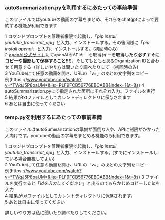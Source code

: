 ### autoSummarization.pyを利用するにあたっての事前準備  
このファイルではyoutubeの動画の字幕をまとめ、それらをchatgptによって要約する機能が利用できます  
  
1 コマンドプロンプトを管理者権限で起動し、「*pip install youtube_transcript_api*」と入力、インストールする。その後同様に「*pip install openai*」と入力、インストールする。(初回時のみ)  
2 [openAI公式サイト](https://openai.com/)にてopenAIのAPIキーを取得(__キーを取得したら必ずすぐにコピーや撮影して保存すること!!!__)、そしてもともとあるOrganization IDと合わせて用意する（詳しいやり方は聞いたり調べたりして）(初回時のみ)  
3 YouTubeにて任意の動画を開き、URLの「*v=*」のあとの文字列をコピー   
例(https ://www.youtube.com/watch?v=*TWqJ5P8oaUM*&list=PLF9FCB56776EBCABB&index=1&t=8s)
4 autoSummarization.pyにて指定された箇所にそれぞれ入力、ファイルを実行  
5 結果がtxtファイルとしてカレントディレクトリに保存されます    
6 あとは自由に使ってください  

### temp.pyを利用するにあたっての事前準備  
このファイルはautoSummarizationの準備が面倒な人や、APIに制限がかかった人向けです。youtubeの動画の字幕をまとめる機能のみ利用できます。  
  
1 コマンドプロンプトを管理者権限で起動し、「*pip install youtube_transcript_api*」と入力、インストールする。(すでにインストールしている場合無視してよい)  
2 YouTubeにて任意の動画を開き、URLの「*v=*」のあとの文字列をコピー  
例(https ://www.youtube.com/watch?v=*TWqJ5P8oaUM*&list=PLF9FCB56776EBCABB&index=1&t=8s)
3 ファイルを実行すると「_idを入力してください_」と出るのであらかじめコピーしたidを入力  
4 結果がtxtファイルとしてカレントディレクトリに保存されます。  
5 あとは自由に使ってください  

詳しいやり方は私に聞いたり調べたりしてください。  
